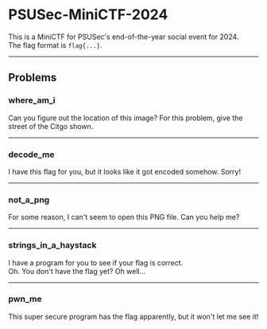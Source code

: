 # PSUSec-MiniCTF-2024

This is a MiniCTF for PSUSec's end-of-the-year social event for 2024.  
The flag format is `flag{...}`.

---

## Problems

### **where_am_i**  
Can you figure out the location of this image? For this problem, give the street of the Citgo shown.

---

### **decode_me**  
I have this flag for you, but it looks like it got encoded somehow. Sorry!

---

### **not_a_png**  
For some reason, I can't seem to open this PNG file. Can you help me?

---

### **strings_in_a_haystack**  
I have a program for you to see if your flag is correct.  
Oh. You don't have the flag yet? Oh well...

---

### **pwn_me**  
This super secure program has the flag apparently, but it won't let me see it!
